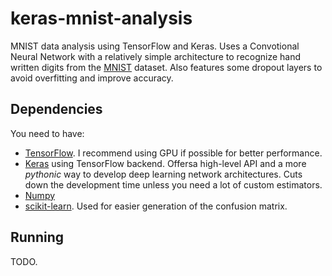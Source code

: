 # keras-mnist-analysis

MNIST data analysis using TensorFlow and Keras. Uses a Convotional Neural
Network with a relatively simple architecture to recognize hand written
digits from the [MNIST][mnist] dataset. Also features some dropout layers to
avoid overfitting and improve accuracy.

## Dependencies

You need to have:

- [TensorFlow][tf]. I recommend using GPU if possible for better performance.
- [Keras][keras] using TensorFlow backend. Offersa high-level API and a more
  *pythonic* way to develop deep learning network architectures. Cuts down the
  development time unless you need a lot of custom estimators.
- [Numpy][numpy]
- [scikit-learn][scikit]. Used for easier generation of the confusion matrix.

## Running

TODO.

[mnist]: http://yann.lecun.com/exdb/mnist/
[tf]: https://www.tensorflow.org/
[keras]: https://keras.io/
[numpy]: http://www.numpy.org/
[scikit]: http://scikit-learn.org/stable/
